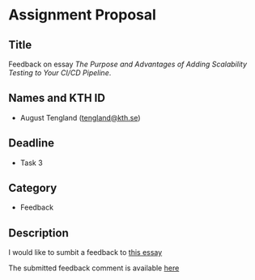 # Assignment Proposal

## Title

Feedback on essay *The Purpose and Advantages of Adding Scalability Testing to Your CI/CD Pipeline*.

## Names and KTH ID

  - August Tengland (tengland@kth.se)

## Deadline

- Task 3

## Category

- Feedback

## Description

I would like to sumbit a feedback to [this essay](https://github.com/KTH/devops-course/pull/2327)

The submitted feedback comment is available [here](https://github.com/KTH/devops-course/pull/2327)
